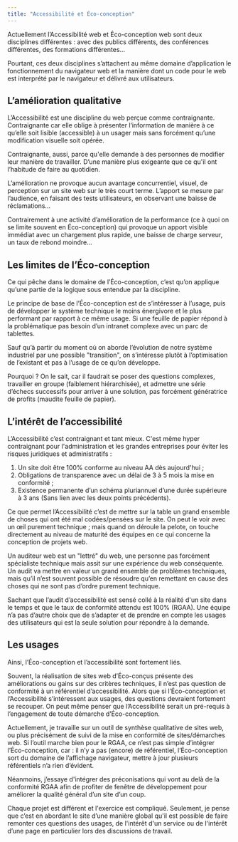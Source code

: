 ```yaml
---
title: "Accessibilité et Éco-conception"
---
```


Actuellement l’Accessibilité web et Éco-conception web sont deux disciplines différentes : avec des publics différents, des conférences différentes, des formations différentes…

Pourtant, ces deux disciplines s’attachent au même domaine d’application le fonctionnement du navigateur web et la manière dont un code pour le web est interprété par le navigateur et délivré aux utilisateurs.

## L’amélioration qualitative

L’Accessibilité est une discipline du web perçue comme contraignante. Contraignante car elle oblige à présenter l‘information de manière à ce qu’elle soit lisible (accessible) à un usager mais sans forcément qu’une modification visuelle soit opérée.

Contraignante, aussi, parce qu'elle demande à des personnes de modifier leur manière de travailler. D’une manière plus exigeante que ce qu'il ont l’habitude de faire au quotidien.

L’amélioration ne provoque aucun avantage concurrentiel, visuel, de perception sur un site web sur le très court terme. L’apport se mesure par l’audience, en faisant des tests utilisateurs, en observant une baisse de réclamations…

Contrairement à une activité d’amélioration de la performance (ce à quoi on se limite souvent en Éco-conception) qui provoque un apport visible immédiat avec un chargement plus rapide, une baisse de charge serveur, un taux de rebond moindre…

## Les limites de l’Éco-conception

Ce qui pêche dans le domaine de l’Éco-conception, c’est qu’on applique qu’une partie de la logique sous entendue par la discipline.

Le principe de base de l’Éco-conception est de s’intéresser à l’usage, puis de développer le système technique le moins énergivore et le plus performant par rapport à ce même usage. Si une feuille de papier répond à la problématique pas besoin d’un intranet complexe avec un parc de tablettes.

Sauf qu’à partir du moment où on aborde l’évolution de notre système industriel par une possible "transition", on s’intéresse plutôt à l’optimisation de l’existant et pas à l’usage de ce qu’on développe.

Pourquoi ? On le sait, car il faudrait se poser des questions complexes, travailler en groupe (faiblement hiérarchisée), et admettre une série d’échecs successifs pour arriver à une solution, pas forcément génératrice de profits (maudite feuille de papier).

## L’intérêt de l’accessibilité

L’Accessibilité c’est contraignant et tant mieux. C'est même hyper contraignant pour l'administration et les grandes entreprises pour éviter les risques juridiques et administratifs :

1. Un site doit être 100% conforme au niveau AA dès aujourd'hui ;
2. Obligations de transparence avec un délai de 3 à 5 mois la mise en conformité ;
3. Existence permanente d’un schéma pluriannuel d’une durée supérieure à 3 ans (Sans lien avec les deux points précédents).

Ce que permet l’Accessibilité c’est de mettre sur la table un grand ensemble de choses qui ont été mal codées/pensées sur le site. On peut le voir avec un œil purement technique ; mais quand on déroule la pelote, on touche directement au niveau de maturité des équipes en ce qui concerne la conception de projets web.

Un auditeur web est un "lettré" du web, une personne pas forcément spécialiste technique mais assit sur une expérience du web conséquente. Un audit va mettre en valeur un grand ensemble de problèmes techniques, mais qu’il n’est souvent possible de résoudre qu’en remettant en cause des choses qui ne sont pas d’ordre purement technique.

Sachant que l’audit d’accessibilité est sensé collé à la réalité d'un site dans le temps et que le taux de conformité attendu est 100% (RGAA). Une équipe n’a pas d’autre choix que de s’adapter et de prendre en compte les usages des utilisateurs qui est la seule solution pour répondre à la demande.

## Les usages

Ainsi, l’Éco-conception et l’accessibilité sont fortement liés.

Souvent, la réalisation de sites web d’Éco-conçus présente des améliorations ou gains sur des critères techniques, il n’est pas question de conformité à un référentiel d’accessibilité. Alors que si l’Éco-conception et l’Accessibilité s’intéressent aux usages, des questions devraient fortement se recouper. On peut même penser que l’Accessibilité serait un pré-requis à l’engagement de toute démarche d’Éco-conception.

Actuellement, je travaille sur un outil de synthèse qualitative de sites web, ou plus précisément de suivi de la mise en conformité de sites/démarches web. Si l’outil marche bien pour le RGAA, ce n’est pas simple d’intégrer l’Éco-conception, car : il n’y a pas (encore) de référentiel, l’Éco-conception sort du domaine de l’affichage navigateur, mettre à jour plusieurs référentiels n’a rien d’évident.

Néanmoins, j’essaye d'intégrer des préconisations qui vont au delà de la conformité RGAA afin de profiter de fenêtre de développement pour améliorer la qualité général d’un site d’un coup.

Chaque projet est différent et l'exercice est compliqué. Seulement, je pense que c’est en abordant le site d’une manière global qu'il est possible de faire remonter ces questions des usages, de l'intérêt d'un service ou de l'intérêt d’une page en particulier lors des discussions de travail.
